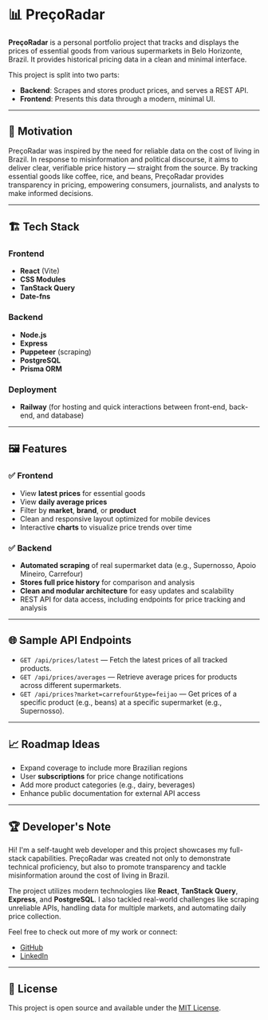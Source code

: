 # 📊 PreçoRadar

**PreçoRadar** is a personal portfolio project that tracks and displays the prices of essential goods from various supermarkets in Belo Horizonte, Brazil. It provides historical pricing data in a clean and minimal interface.

This project is split into two parts:

- **Backend**: Scrapes and stores product prices, and serves a REST API.
- **Frontend**: Presents this data through a modern, minimal UI.

---

## 🧠 Motivation

PreçoRadar was inspired by the need for reliable data on the cost of living in Brazil. In response to misinformation and political discourse, it aims to deliver clear, verifiable price history — straight from the source. By tracking essential goods like coffee, rice, and beans, PreçoRadar provides transparency in pricing, empowering consumers, journalists, and analysts to make informed decisions.

---

## 🏗️ Tech Stack

### Frontend

- **React** (Vite)
- **CSS Modules**
- **TanStack Query**
- **Date-fns**

### Backend

- **Node.js**
- **Express**
- **Puppeteer** (scraping)
- **PostgreSQL**
- **Prisma ORM**

### Deployment

- **Railway** (for hosting and quick interactions between front-end, back-end, and database)

---

## 🖼️ Features

### ✅ Frontend

- View **latest prices** for essential goods
- View **daily average prices**
- Filter by **market**, **brand**, or **product**
- Clean and responsive layout optimized for mobile devices
- Interactive **charts** to visualize price trends over time

### ✅ Backend

- **Automated scraping** of real supermarket data (e.g., Supernosso, Apoio Mineiro, Carrefour)
- **Stores full price history** for comparison and analysis
- **Clean and modular architecture** for easy updates and scalability
- REST API for data access, including endpoints for price tracking and analysis

---

## 🌐 Sample API Endpoints

- `GET /api/prices/latest` — Fetch the latest prices of all tracked products.
- `GET /api/prices/averages` — Retrieve average prices for products across different supermarkets.
- `GET /api/prices?market=carrefour&type=feijao` — Get prices of a specific product (e.g., beans) at a specific supermarket (e.g., Supernosso).

---

## 📈 Roadmap Ideas

- Expand coverage to include more Brazilian regions
- User **subscriptions** for price change notifications
- Add more product categories (e.g., dairy, beverages)
- Enhance public documentation for external API access

---

## 🏆 Developer's Note

Hi! I'm a self-taught web developer and this project showcases my full-stack capabilities. PreçoRadar was created not only to demonstrate technical proficiency, but also to promote transparency and tackle misinformation around the cost of living in Brazil.

The project utilizes modern technologies like **React**, **TanStack Query**, **Express**, and **PostgreSQL**. I also tackled real-world challenges like scraping unreliable APIs, handling data for multiple markets, and automating daily price collection.

Feel free to check out more of my work or connect:

- [GitHub](https://github.com/ToastedGMS)
- [LinkedIn](https://www.linkedin.com/in/gabriel-siqueira-5256111ab/)

---

## 📄 License

This project is open source and available under the [MIT License](LICENSE).
